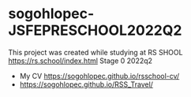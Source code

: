 # sogohlopec-JSFEPRESCHOOL2022Q2
This project was created while studying at RS SHOOL https://rs.school/index.html Stage 0 2022q2
* My CV https://sogohlopec.github.io/rsschool-cv/
* https://sogohlopec.github.io/RSS_Travel/
